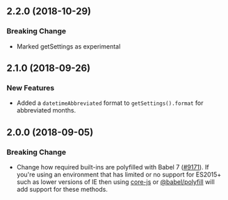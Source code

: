 ## 2.2.0 (2018-10-29)

### Breaking Change

- Marked getSettings as experimental 

## 2.1.0 (2018-09-26)

### New Features

- Added a `datetimeAbbreviated` format to `getSettings().format` for abbreviated months.

## 2.0.0 (2018-09-05)

### Breaking Change

- Change how required built-ins are polyfilled with Babel 7 ([#9171](https://github.com/WordPress/gutenberg/pull/9171)).  If you're using an environment that has limited or no support for ES2015+ such as lower versions of IE then using [core-js](https://github.com/zloirock/core-js) or [@babel/polyfill](https://babeljs.io/docs/en/next/babel-polyfill) will add support for these methods.
